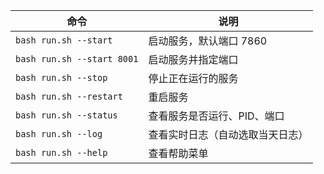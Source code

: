 | 命令                         | 说明               |
| -------------------------- | ---------------- |
| `bash run.sh --start`      | 启动服务，默认端口 7860   |
| `bash run.sh --start 8001` | 启动服务并指定端口        |
| `bash run.sh --stop`       | 停止正在运行的服务        |
| `bash run.sh --restart`    | 重启服务             |
| `bash run.sh --status`     | 查看服务是否运行、PID、端口  |
| `bash run.sh --log`        | 查看实时日志（自动选取当天日志） |
| `bash run.sh --help`       | 查看帮助菜单           |

